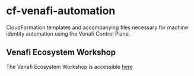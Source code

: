 # cf-venafi-automation

CloudFormation templates and accompanying files necessary for machine identity automation using the Venafi Control Plane.

## Venafi Ecosystem Workshop
The Venafi Ecosystem Workshop is accessible [here](docs/README.md)
